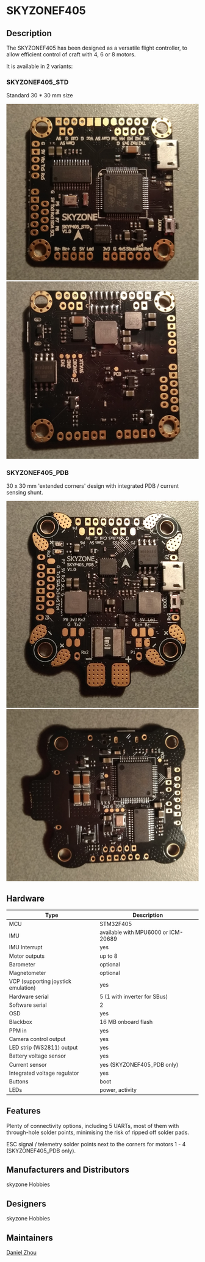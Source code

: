 # SKYZONEF405

## Description

The SKYZONEF405 has been designed as a versatile flight controller, to allow efficient control of craft with 4, 6 or 8 motors.

It is available in 2 variants:

### SKYZONEF405\_STD

Standard 30 * 30 mm size

![SKYZONEF405\_STD top](images/skyzonef405_std_front.jpg)
![SKYZONEF405\_STD bottom](images/skyzonef405_std_back.jpg)

### SKYZONEF405\_PDB

30 x 30 mm 'extended corners' design with integrated PDB / current sensing shunt.

![SKYZONEF405\_PDB top](images/skyzonef405_pdb_front.jpg)
![SKYZONEF405\_PDB bottom](images/skyzonef405_pdb_back.jpg)


## Hardware

Type|Description
---|---
MCU|STM32F405
IMU|available with MPU6000 or ICM-20689
IMU Interrupt|yes
Motor outputs|up to 8
Barometer|optional
Magnetometer|optional
VCP (supporting joystick emulation)|yes
Hardware serial|5 (1 with inverter for SBus)
Software serial|2
OSD|yes
Blackbox|16 MB onboard flash
PPM in|yes
Camera control output|yes
LED strip (WS2811) output|yes
Battery voltage sensor|yes
Current sensor|yes (SKYZONEF405\_PDB only)
Integrated voltage regulator|yes
Buttons|boot
LEDs|power, activity

## Features

Plenty of connectivity options, including 5 UARTs, most of them with through-hole solder points, minimising the risk of ripped off solder pads.

ESC signal / telemetry solder points next to the corners for motors 1 - 4 (SKYZONEF405\_PDB only).


## Manufacturers and Distributors

skyzone Hobbies


## Designers

skyzone Hobbies


## Maintainers

[Daniel Zhou](mailto:daniel@skyzonehobbies.com)
